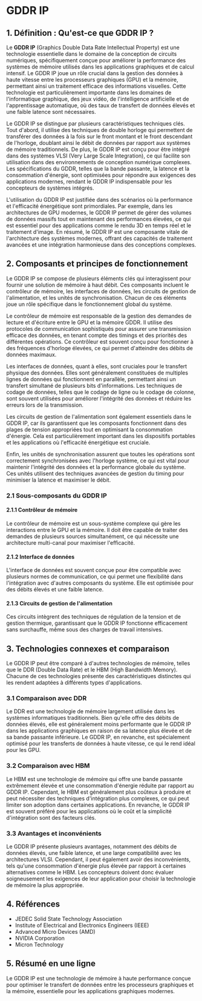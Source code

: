 # GDDR IP

## 1. Définition : Qu'est-ce que **GDDR IP** ?
Le **GDDR IP** (Graphics Double Data Rate Intellectual Property) est une technologie essentielle dans le domaine de la conception de circuits numériques, spécifiquement conçue pour améliorer la performance des systèmes de mémoire utilisés dans les applications graphiques et de calcul intensif. Le GDDR IP joue un rôle crucial dans la gestion des données à haute vitesse entre les processeurs graphiques (GPU) et la mémoire, permettant ainsi un traitement efficace des informations visuelles. Cette technologie est particulièrement importante dans les domaines de l'informatique graphique, des jeux vidéo, de l'intelligence artificielle et de l'apprentissage automatique, où des taux de transfert de données élevés et une faible latence sont nécessaires.

Le GDDR IP se distingue par plusieurs caractéristiques techniques clés. Tout d'abord, il utilise des techniques de double horloge qui permettent de transférer des données à la fois sur le front montant et le front descendant de l'horloge, doublant ainsi le débit de données par rapport aux systèmes de mémoire traditionnels. De plus, le GDDR IP est conçu pour être intégré dans des systèmes VLSI (Very Large Scale Integration), ce qui facilite son utilisation dans des environnements de conception numérique complexes. Les spécifications du GDDR, telles que la bande passante, la latence et la consommation d'énergie, sont optimisées pour répondre aux exigences des applications modernes, rendant le GDDR IP indispensable pour les concepteurs de systèmes intégrés.

L'utilisation du GDDR IP est justifiée dans des scénarios où la performance et l'efficacité énergétique sont primordiales. Par exemple, dans les architectures de GPU modernes, le GDDR IP permet de gérer des volumes de données massifs tout en maintenant des performances élevées, ce qui est essentiel pour des applications comme le rendu 3D en temps réel et le traitement d'image. En résumé, le GDDR IP est une composante vitale de l'architecture des systèmes modernes, offrant des capacités de traitement avancées et une intégration harmonieuse dans des conceptions complexes.

## 2. Composants et principes de fonctionnement
Le GDDR IP se compose de plusieurs éléments clés qui interagissent pour fournir une solution de mémoire à haut débit. Ces composants incluent le contrôleur de mémoire, les interfaces de données, les circuits de gestion de l'alimentation, et les unités de synchronisation. Chacun de ces éléments joue un rôle spécifique dans le fonctionnement global du système.

Le contrôleur de mémoire est responsable de la gestion des demandes de lecture et d'écriture entre le GPU et la mémoire GDDR. Il utilise des protocoles de communication sophistiqués pour assurer une transmission efficace des données, en tenant compte des timings et des priorités des différentes opérations. Ce contrôleur est souvent conçu pour fonctionner à des fréquences d'horloge élevées, ce qui permet d'atteindre des débits de données maximaux.

Les interfaces de données, quant à elles, sont cruciales pour le transfert physique des données. Elles sont généralement constituées de multiples lignes de données qui fonctionnent en parallèle, permettant ainsi un transfert simultané de plusieurs bits d'informations. Les techniques de codage de données, telles que le codage de ligne ou le codage de colonne, sont souvent utilisées pour améliorer l'intégrité des données et réduire les erreurs lors de la transmission.

Les circuits de gestion de l'alimentation sont également essentiels dans le GDDR IP, car ils garantissent que les composants fonctionnent dans des plages de tension appropriées tout en optimisant la consommation d'énergie. Cela est particulièrement important dans les dispositifs portables et les applications où l'efficacité énergétique est cruciale.

Enfin, les unités de synchronisation assurent que toutes les opérations sont correctement synchronisées avec l'horloge système, ce qui est vital pour maintenir l'intégrité des données et la performance globale du système. Ces unités utilisent des techniques avancées de gestion du timing pour minimiser la latence et maximiser le débit.

### 2.1 Sous-composants du GDDR IP
#### 2.1.1 Contrôleur de mémoire
Le contrôleur de mémoire est un sous-système complexe qui gère les interactions entre le GPU et la mémoire. Il doit être capable de traiter des demandes de plusieurs sources simultanément, ce qui nécessite une architecture multi-canal pour maximiser l'efficacité.

#### 2.1.2 Interface de données
L'interface de données est souvent conçue pour être compatible avec plusieurs normes de communication, ce qui permet une flexibilité dans l'intégration avec d'autres composants du système. Elle est optimisée pour des débits élevés et une faible latence.

#### 2.1.3 Circuits de gestion de l'alimentation
Ces circuits intègrent des techniques de régulation de la tension et de gestion thermique, garantissant que le GDDR IP fonctionne efficacement sans surchauffe, même sous des charges de travail intensives.

## 3. Technologies connexes et comparaison
Le GDDR IP peut être comparé à d'autres technologies de mémoire, telles que le DDR (Double Data Rate) et le HBM (High Bandwidth Memory). Chacune de ces technologies présente des caractéristiques distinctes qui les rendent adaptées à différents types d'applications.

### 3.1 Comparaison avec DDR
Le DDR est une technologie de mémoire largement utilisée dans les systèmes informatiques traditionnels. Bien qu'elle offre des débits de données élevés, elle est généralement moins performante que le GDDR IP dans les applications graphiques en raison de sa latence plus élevée et de sa bande passante inférieure. Le GDDR IP, en revanche, est spécialement optimisé pour les transferts de données à haute vitesse, ce qui le rend idéal pour les GPU.

### 3.2 Comparaison avec HBM
Le HBM est une technologie de mémoire qui offre une bande passante extrêmement élevée et une consommation d'énergie réduite par rapport au GDDR IP. Cependant, le HBM est généralement plus coûteux à produire et peut nécessiter des techniques d'intégration plus complexes, ce qui peut limiter son adoption dans certaines applications. En revanche, le GDDR IP est souvent préféré pour les applications où le coût et la simplicité d'intégration sont des facteurs clés.

### 3.3 Avantages et inconvénients
Le GDDR IP présente plusieurs avantages, notamment des débits de données élevés, une faible latence, et une large compatibilité avec les architectures VLSI. Cependant, il peut également avoir des inconvénients, tels qu'une consommation d'énergie plus élevée par rapport à certaines alternatives comme le HBM. Les concepteurs doivent donc évaluer soigneusement les exigences de leur application pour choisir la technologie de mémoire la plus appropriée.

## 4. Références
- JEDEC Solid State Technology Association
- Institute of Electrical and Electronics Engineers (IEEE)
- Advanced Micro Devices (AMD)
- NVIDIA Corporation
- Micron Technology

## 5. Résumé en une ligne
Le GDDR IP est une technologie de mémoire à haute performance conçue pour optimiser le transfert de données entre les processeurs graphiques et la mémoire, essentielle pour les applications graphiques modernes.